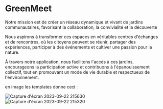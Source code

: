 # GreenMeet
Notre mission est de créer un réseau dynamique et vivant de jardins communautaires, favorisant la collaboration, la convivialité et la découverte

Nous aspirons à transformer ces espaces en véritables centres d'échanges et de rencontres, où les citoyens peuvent se réunir, partager des expériences, participer à des événements et cultiver une passion pour la nature. 

À travers notre application, nous facilitons l'accès à ces jardins, encourageons la participation active et contribuons à l'épanouissement collectif, tout en promouvant un mode de vie durable et respectueux de l'environnement.

en image les templates donne ceci :

![Capture d'écran 2023-09-22 215630](https://github.com/estebanbaigts/GreenMeet/assets/91676362/984c081c-4dd7-4ea6-b359-0a257046e33e)    ![Capture d'écran 2023-09-22 215320](https://github.com/estebanbaigts/GreenMeet/assets/91676362/d792045c-58af-4a9f-afac-a445a4e682d7)

